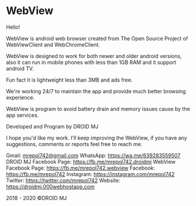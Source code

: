 # WebView 

Hello!

WebView is android web browser created from The Open Source Project of WebViewClient and WebChromeClient. 

WebView is designed to work for both newer and older android versions, also it can run in mobile phones with less than 1GB RAM and it support android TV. 

Fun fact it is lightweight less than 3MB and ads free. 

We're working 24/7 to maintain the app and provide much better browsing experience. 

WebView is program to avoid battery drain and memory issues cause by the app services. 

Developed and Program by DROID MJ


I hope you'd like my work. I'll keep improving the WebView, if you have any suggestions, comments or reports feel free to reach me.

Gmail: mrepol742@gmail.com
WhatsApp:  https://wa.me/639283559507
DROID MJ Facebook Page: https://fb.me/mrepol742.droidmj 
WebView Facebook Page: https://fb.me/mrepol742.webview
Facebook: https://fb.me/mrepol742
Instagram: https://instagram.com/mrepol742
Twitter: https://twitter.com/mrepol742
Website: https://droidmj.000webhostapp.com


2018 - 2020 ©DROID MJ
